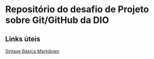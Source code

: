 # Repositório do desafio de Projeto sobre Git/GitHub da DIO

## Links úteis
[Sintaxe Básica Markdown](https://www.markdownguide.org/basic-syntax/)
